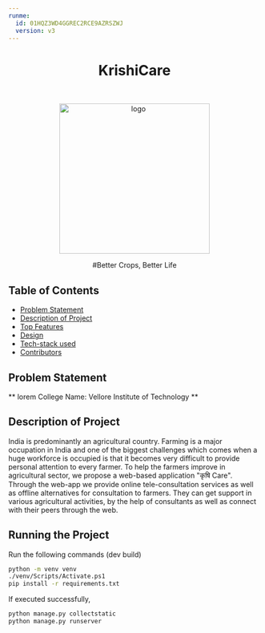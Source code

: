 ```yaml
---
runme:
  id: 01HQZ3WD4GGREC2RCE9AZRSZWJ
  version: v3
---
```


<h1 align="center"> KrishiCare </h1> <br>
<p align="center">
    <img src="#" alt="logo" width="300">
  </a>
</p>

<p align="center">
#Better Crops, Better Life
</p>

## Table of Contents

- [Problem Statement](#problem-statement)
- [Description of Project](#description-of-project)
- [Top Features](#top-features)
- [Design](#design)
- [Tech-stack used](#techstack-used)
- [Contributors](#contributors)

## Problem Statement

** lorem 
College Name: Vellore Institute of Technology **

## Description of Project

India is predominantly an agricultural country. Farming is a major occupation in India and one of the biggest challenges which comes when a huge workforce is occupied is that it becomes very difficult to provide personal attention to every farmer. To help the farmers improve in agricultural sector, we propose a web-based application "कृषि Care". Through the web-app we provide online tele-consultation services as well as offline alternatives for consultation to farmers. They can get support in various agricultural activities, by the help of consultants as well as connect with their peers through the web.

## Running the Project

Run the following commands (dev build)

```sh {"id":"01HQZ4SVEKP6088210YNNXH84Y"}
python -m venv venv
./venv/Scripts/Activate.ps1
pip install -r requirements.txt
```

If executed successfully,

```sh {"id":"01HQZ4XKGT0HW3CHNHM6BEQ87F"}
python manage.py collectstatic 
python manage.py runserver

```
